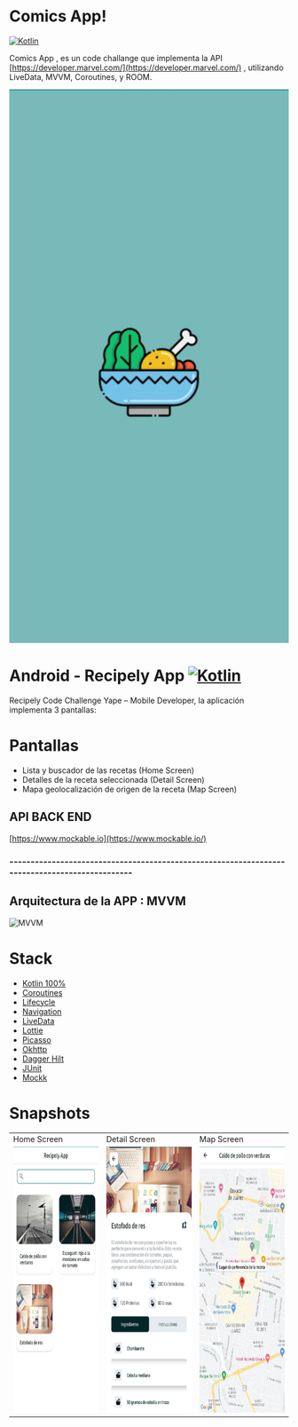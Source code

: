 # Comics App!
[![Kotlin](https://img.shields.io/badge/kotlin-1.7.21-blue.svg)](http://kotlinlang.org)

Comics App , es un code challange que implementa la API  [https://developer.marvel.com/](https://developer.marvel.com/) , utilizando LiveData, MVVM, Coroutines, y ROOM.

![banner](/screenshots/main.jpg)

# Android - Recipely App  [![Kotlin](https://img.shields.io/badge/kotlin-1.7.0-blue.svg)](http://kotlinlang.org)
Recipely Code Challenge Yape – Mobile Developer, la aplicación implementa 3 pantallas:

# Pantallas
- Lista y buscador de las recetas (Home Screen)
- Detalles de la receta seleccionada (Detail Screen)
- Mapa geolocalización de origen de la receta (Map Screen)

## API BACK END
[https://www.mockable.io](https://www.mockable.io/)

### ----------------------------------------------------------------------------------------------

## Arquitectura de la APP : MVVM
![MVVM](https://cursokotlin.com/wp-content/uploads/2021/04/Esquema-MVVM.png)

# Stack
- [Kotlin 100%](https://kotlinlang.org/)
- [Coroutines](https://developer.android.com/kotlin/coroutines?hl=es-419)
- [Lifecycle](https://developer.android.com/topic/libraries/architecture/livedata?hl=es-419)
- [Navigation](https://developer.android.com/guide/navigation/navigation-getting-started?hl=es-419)
- [LiveData](https://developer.android.com/topic/libraries/architecture/livedata?hl=es-419)
- [Lottie](https://airbnb.io/lottie/#/android)
- [Picasso](https://square.github.io/picasso/)
- [Okhttp](https://square.github.io/okhttp/)
- [Dagger Hilt](https://developer.android.com/training/dependency-injection/hilt-android?hl=es-419)
- [JUnit](https://developer.android.com/training/testing/junit-runner?hl=es-419)
- [Mockk](https://mockk.io/)

# Snapshots

<table>
  <tr>
    <td>Home Screen</td>
     <td>Detail Screen</td>
     <td>Map Screen</td>
  </tr>
  <tr>
    <td><img src="/screenshots/home.jpg" width=270 height=480></td>
    <td><img src="/screenshots/details.jpg" width=270 height=480></td>
    <td><img src="/screenshots/map.jpg" width=270 height=480></td>
  </tr>
 </table>
